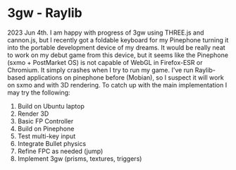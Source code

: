 # 3gw - Raylib

2023 Jun 4th. I am happy with progress of 3gw using THREE.js and cannon.js, but I recently got a foldable keyboard for my Pinephone turning it into the portable development device of my dreams. It would be really neat to work on my debut game from this device, but it seems like the Pinephone (sxmo + PostMarket OS) is not capable of WebGL in Firefox-ESR or Chromium. It simply crashes when I try to run my game. I've run Raylib-based applications on pinephone before (Mobian), so I suspect it will work on sxmo and with 3D rendering. To catch up with the main implementation I may try the following:

1. Build on Ubuntu laptop
1. Render 3D
1. Basic FP Controller
1. Build on Pinephone
1. Test multi-key input
1. Integrate Bullet physics
1. Refine FPC as needed (jump)
1. Implement 3gw (prisms, textures, triggers)
